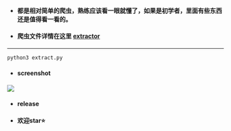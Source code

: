 * #### 都是相对简单的爬虫，熟练应该看一眼就懂了，如果是初学者，里面有些东西还是值得看一看的。

* ####  爬虫文件详情在这里 [extractor](/extractor)
---
```bash
python3 extract.py
```
* #### screenshot
![](https://s1.ax1x.com/2020/04/05/GrkYvT.gif)

* #### release

* ####  欢迎**star**:star: